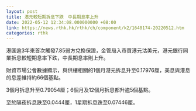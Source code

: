 ```yaml
---
layout: post
title: 港元較短期拆息下跌　中長期息率上升
date: 2022-05-12 12:34:08.000000000 +08:00
link: https://news.rthk.hk/rthk/ch/component/k2/1648174-20220512.htm
categories: rthk
---
```


港匯逾3年來首次觸發7.85弱方兌換保證，金管局入市買港元沽美元，港元銀行同業拆息較短期息率下跌，中長期息率則上升。

財資市場公會數據顯示，與供樓相關的1個月港元拆息升至0.17976厘，美息與港息的息差維持約66個基點。

3個月拆息升至0.79054厘；6個月及12個月拆息都升逾5個基點。

至於隔夜拆息跌至0.0444厘，1星期拆息跌至0.07446厘。
